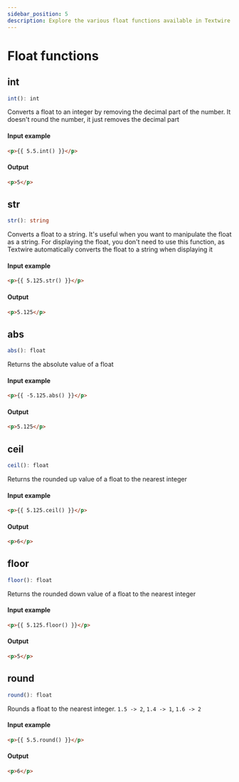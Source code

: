 ```yaml
---
sidebar_position: 5
description: Explore the various float functions available in Textwire
---
```


# Float functions
## int
```ts
int(): int
```

Converts a float to an integer by removing the decimal part of the number. It doesn't round the number, it just removes the decimal part

#### Input example
```html
<p>{{ 5.5.int() }}</p>
```

#### Output
```html
<p>5</p>
```

## str
```ts
str(): string
```

Converts a float to a string. It's useful when you want to manipulate the float as a string. For displaying the float, you don't need to use this function, as Textwire automatically converts the float to a string when displaying it

#### Input example
```html
<p>{{ 5.125.str() }}</p>
```

#### Output
```html
<p>5.125</p>
```

## abs
```ts
abs(): float
```

Returns the absolute value of a float

#### Input example
```html
<p>{{ -5.125.abs() }}</p>
```

#### Output
```html
<p>5.125</p>
```

## ceil
```ts
ceil(): float
```

Returns the rounded up value of a float to the nearest integer

#### Input example
```html
<p>{{ 5.125.ceil() }}</p>
```

#### Output
```html
<p>6</p>
```

## floor
```ts
floor(): float
```

Returns the rounded down value of a float to the nearest integer

#### Input example
```html
<p>{{ 5.125.floor() }}</p>
```

#### Output
```html
<p>5</p>
```

## round
```ts
round(): float
```

Rounds a float to the nearest integer. `1.5 -> 2`, `1.4 -> 1`, `1.6 -> 2`

#### Input example
```html
<p>{{ 5.5.round() }}</p>
```

#### Output
```html
<p>6</p>
```